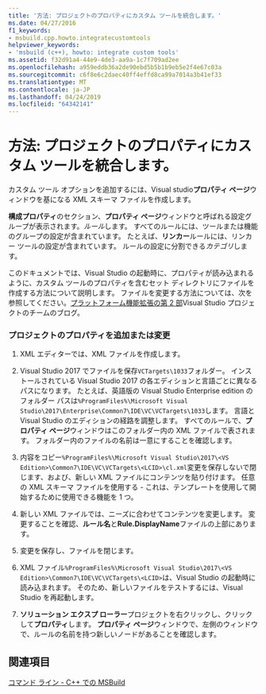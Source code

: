 ```yaml
---
title: '方法: プロジェクトのプロパティにカスタム ツールを統合します。'
ms.date: 04/27/2016
f1_keywords:
- msbuild.cpp.howto.integratecustomtools
helpviewer_keywords:
- 'msbuild (c++), howto: integrate custom tools'
ms.assetid: f32d91a4-44e9-4de3-aa9a-1c7f709ad2ee
ms.openlocfilehash: a959eddb36a2de90ebd5b5b1b9eb5e2f4e67c03a
ms.sourcegitcommit: c6f8e6c2daec40ff4effd8ca99a7014a3b41ef33
ms.translationtype: MT
ms.contentlocale: ja-JP
ms.lasthandoff: 04/24/2019
ms.locfileid: "64342141"
---
```

# <a name="how-to-integrate-custom-tools-into-the-project-properties"></a>方法: プロジェクトのプロパティにカスタム ツールを統合します。

カスタム ツール オプションを追加するには、Visual studio**プロパティ ページ**ウィンドウを基になる XML スキーマ ファイルを作成します。

**構成プロパティ**のセクション、**プロパティ ページ**ウィンドウと呼ばれる設定グループが表示されます。*ルール*します。 すべてのルールには、ツールまたは機能のグループの設定が含まれています。 たとえば、**リンカー**ルールには、リンカー ツールの設定が含まれています。 ルールの設定に分割できる*カテゴリ*します。

このドキュメントでは、Visual Studio の起動時に、プロパティが読み込まれるように、カスタム ツールのプロパティを含むセット ディレクトリにファイルを作成する方法について説明します。 ファイルを変更する方法については、次を参照してください。[プラットフォーム機能拡張の第 2 部](https://blogs.msdn.microsoft.com/vsproject/2009/06/18/platform-extensibility-part-2/)Visual Studio プロジェクトのチームのブログ。

### <a name="to-add-or-change-project-properties"></a>プロジェクトのプロパティを追加または変更

1. XML エディターでは、XML ファイルを作成します。

1. Visual Studio 2017 でファイルを保存`VCTargets\1033`フォルダー。 インストールされている Visual Studio 2017 の各エディションと言語ごとに異なるパスになります。 たとえば、英語版の Visual Studio Enterprise edition のフォルダー パスは`%ProgramFiles%\Microsoft Visual Studio\2017\Enterprise\Common7\IDE\VC\VCTargets\1033`します。 言語と Visual Studio のエディションの経路を調整します。 すべてのルールで、**プロパティ ページ**ウィンドウはこのフォルダー内の XML ファイルで表されます。 フォルダー内のファイルの名前は一意にすることを確認します。

1. 内容をコピー`%ProgramFiles%\Microsoft Visual Studio\2017\<VS Edition>\Common7\IDE\VC\VCTargets\<LCID>\cl.xml`変更を保存しないで閉じます、および、新しい XML ファイルにコンテンツを貼り付けます。 任意の XML スキーマ ファイルを使用する - これは、テンプレートを使用して開始するために使用できる機能を 1 つ。

1. 新しい XML ファイルでは、ニーズに合わせてコンテンツを変更します。 変更することを確認、**ルール名**と**Rule.DisplayName**ファイルの上部にあります。

1. 変更を保存し、ファイルを閉じます。

1. XML ファイル`%ProgramFiles%\Microsoft Visual Studio\2017\<VS Edition>\Common7\IDE\VC\VCTargets\<LCID>`は、Visual Studio の起動時に読み込まれます。 そのため、新しいファイルをテストするには、Visual Studio を再起動します。

1. **ソリューション エクスプ ローラー**プロジェクトを右クリックし、クリックして**プロパティ**します。 **プロパティ ページ**ウィンドウで、左側のウィンドウで、ルールの名前を持つ新しいノードがあることを確認します。

## <a name="see-also"></a>関連項目

[コマンド ライン - C++ での MSBuild](msbuild-visual-cpp.md)
